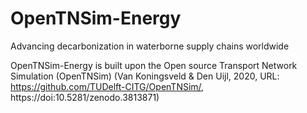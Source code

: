 # OpenTNSim-Energy
Advancing decarbonization in waterborne supply chains worldwide

OpenTNSim-Energy is built upon the Open source Transport Network Simulation (OpenTNSim) (Van Koningsveld & Den Uijl, 2020, URL: https://github.com/TUDelft-CITG/OpenTNSim/, https://doi:10.5281/zenodo.3813871) 
